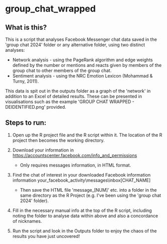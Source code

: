 # group_chat_wrapped

## What is this?

This is a script that analyses Facebook Messenger chat data saved in the 'group chat 2024' folder or any alternative folder, using two distinct analyses:
- Network analysis - using the PageRank algorithm and edge weights defined by the number or mentions and reacts given by members of the group chat to other
  members of the group chat.
- Sentiment analysis - using the NRC Emotion Lexicon (Mohammad & Turny, 2011).

This data is spit out in the outputs folder as a graph of the 'network' in addition to an Excel of detailed results. These can be presented in visualisations such as the example 'GROUP CHAT WRAPPED - DEIDENTIFIED.png' provided.

## Steps to run:

1. Open up the R project file and the R script within it. The location of the R project then becomes the working directory.

2. Download your information in https://accountscenter.facebook.com/info_and_permissions 
    - Only requires messages information, in HTML format.

3. Find the chat of interest in your downloaded Facebook information information your_facebook_activity\messages\inbox\[CHAT_NAME]
    - Then save the HTML file 'message_[NUM]' etc. into a folder in the same directory as the R Project (e.g. I've been using the 'group chat 2024' folder).

4. Fill in the necessary manual info at the top of the R script, including noting the folder to analyse data within above and also a concordance of nicknames.

5. Run the script and look in the Outputs folder to enjoy the chaos of the results you have just uncovered!
